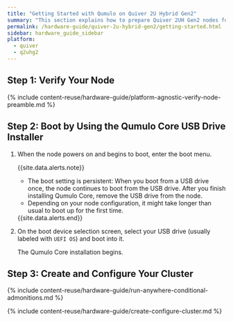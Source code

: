 ```yaml
---
title: "Getting Started with Qumulo on Quiver 2U Hybrid Gen2"
summary: "This section explains how to prepare Quiver 2UH Gen2 nodes for creating a Qumulo cluster."
permalink: /hardware-guide/quiver-2u-hybrid-gen2/getting-started.html
sidebar: hardware_guide_sidebar
platform:
  - quiver
  - q2uhg2
---
```


## Step 1: Verify Your Node
{% include content-reuse/hardware-guide/platform-agnostic-verify-node-preamble.md %}


## Step 2: Boot by Using the Qumulo Core USB Drive Installer
1. When the node powers on and begins to boot, enter the boot menu.

   {{site.data.alerts.note}}
   <ul>
     <li>The boot setting is persistent: When you boot from a USB drive once, the node continues to boot from the USB drive. After you finish installing Qumulo Core, remove the USB drive from the node.</li>
     <li>Depending on your node configuration, it might take longer than usual to boot up for the first time.</li>
   </ul>
   {{site.data.alerts.end}}

1. On the boot device selection screen, select your USB drive (usually labeled with `UEFI OS`) and boot into it.

   The Qumulo Core installation begins.


## Step 3: Create and Configure Your Cluster
{% include content-reuse/hardware-guide/run-anywhere-conditional-admonitions.md %}

{% include content-reuse/hardware-guide/create-configure-cluster.md %}
